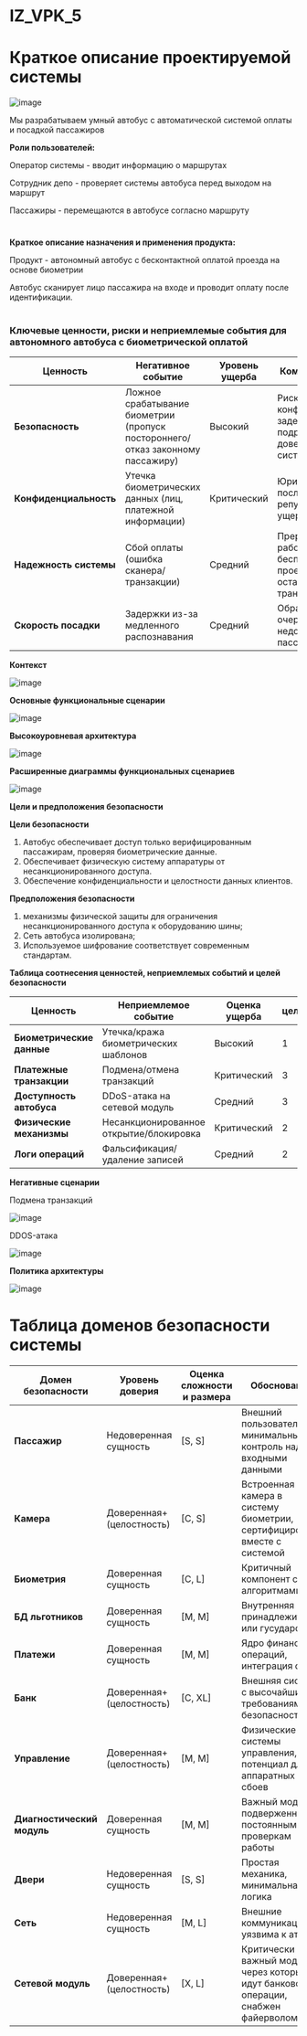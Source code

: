 # IZ_VPK_5

# Краткое описание проектируемой системы
![image](https://github.com/user-attachments/assets/af952c6c-e970-4e1c-9300-326c57405a2c)

Мы разрабатываем умный автобус с автоматической системой оплаты и посадкой пассажиров

**Роли пользователей:**

  Оператор системы - вводит информацию о маршрутах

  Сотрудник депо - проверяет системы автобуса перед выходом на маршрут

  Пассажиры - перемещаются в автобусе согласно маршруту

#  

**Краткое описание назначения и применения продукта:**

Продукт - автономный автобус с бесконтактной оплатой проезда на основе биометрии

Автобус сканирует лицо пассажира на входе и проводит оплату после идентификации.

#

### Ключевые ценности, риски и неприемлемые события для автономного автобуса с биометрической оплатой

| Ценность                | Негативное событие                                                                 | Уровень ущерба | Комментарий                                                                 |
|-------------------------|-----------------------------------------------------------------------------------|----------------|-----------------------------------------------------------------------------|
| **Безопасность**        | Ложное срабатывание биометрии (пропуск постороннего/отказ законному пассажиру)    | Высокий        | Риск конфликтов, задержек, подрыв доверия к системе                        |
| **Конфиденциальность**  | Утечка биометрических данных (лиц, платежной информации)                          | Критический    | Юридические последствия, репутационный ущерб, штрафы       |
| **Надежность системы**  | Сбой оплаты (ошибка сканера/транзакции)                                           | Средний        | Прерывание работы → бесплатный проезд или остановка транспорта             |
| **Скорость посадки**    | Задержки из-за медленного распознавания                                           | Средний        | Образование очередей, недовольство пассажиров                             |

**Контекст**

![image](https://github.com/user-attachments/assets/77ae25d7-1fcd-4a5d-ae5e-5030a3028952)

**Основные функциональные сценарии**

![image](https://github.com/user-attachments/assets/f7b24a84-f543-4474-afab-2f48b4d7ba60)

**Высокоуровневая архитектура**

![image](https://github.com/user-attachments/assets/4d9f7eab-ef5d-47f8-9658-d329b0682d7e)

**Расширенные диаграммы функциональных сценариев**

![image](https://github.com/user-attachments/assets/7d57cd2a-cab4-492f-afb8-7384799433d2)

**Цели и предположения безопасности**

**Цели безопасности**
1. Автобус обеспечивает доступ только верифицированным пассажирам, проверяя биометрические данные.
2. Обеспечивает физическую систему аппаратуры от несанкционированного доступа.
3. Обеспечение конфиденциальности и целостности данных клиентов.
   
**Предположения безопасности**
1. механизмы физической защиты для ограничения несанкционированного доступа к оборудованию шины;
2. Сеть автобуса изолирована;
3. Используемое шифрование соответствует современным стандартам.

**Таблица соотнесения ценностей, неприемлемых событий и целей безопасности**

| Ценность                      | Неприемлемое событие                     | Оценка ущерба |     цели      | 
|-------------------------------|------------------------------------------|---------------|---------------|
| **Биометрические данные**     | Утечка/кража биометрических шаблонов     | Высокий       |      1        |   
| **Платежные транзакции**      | Подмена/отмена транзакций                | Критический   |       3       |  
| **Доступность автобуса**      | DDoS-атака на сетевой модуль             | Средний       |         3     |  
| **Физические механизмы**      | Несанкционированное открытие/блокировка  | Критический   |         2     |  
| **Логи операций**             | Фальсификация/удаление записей           | Средний       |         2     |  

**Негативные сценарии**

Подмена транзакций

![image](https://github.com/user-attachments/assets/c6193f13-a939-4f8b-a493-24868588fc48)

DDOS-атака

![image](https://github.com/user-attachments/assets/1ea8b851-9020-41f8-b84c-0f1d9ea9397e)

**Политика архитектуры**

![image](https://github.com/user-attachments/assets/3b9ad559-de1e-40ea-9c27-16140106ba5e)


# Таблица доменов безопасности системы

| Домен безопасности       | Уровень доверия           | Оценка сложности и размера | Обоснование                                                                 |
|--------------------------|---------------------------|----------------------------|-----------------------------------------------------------------------------|
| **Пассажир**             | Недоверенная сущность     | [S, S]                     | Внешний пользователь, минимальный контроль над входными данными            |
| **Камера**               | Доверенная+ (целостность) | [C, S]                    | Встроенная камера в систему биометрии, сертифицирована вместе с системой   |
| **Биометрия**            | Доверенная сущность       | [C, L]                     | Критичный компонент с алгоритмами ИИ      |
| **БД льготников**        | Доверенная сущность       | [M, M]                     | Внутренняя БД, принадлежит нам или гусударству                |
| **Платежи**              | Доверенная сущность       | [M, M]                     | Ядро финансовых операций, интеграция с API                |
| **Банк**                 | Доверенная+ (целостность) | [C, XL]                    | Внешняя система с высочайшими требованиями к безопасности    |
| **Управление**           | Доверенная+ (целостность)  | [M, M]                     | Физические системы управления, потенциал для аппаратных сбоев             |
| **Диагностический модуль** | Доверенная сущность       | [M, M]                     | Важный модуль, подверженный постоянным проверкам работы        |
| **Двери**                | Недоверенная сущность     | [S, S]                     | Простая механика, минимальная логика                       |
| **Сеть**                 | Недоверенная сущность     | [M, L]                     | Внешние коммуникации, уязвима к атакам   |
| **Сетевой модуль**       | Доверенная+ (целостность) | [X, L]                    | Критически важный модуль, через который идут банковские операции, снабжен файерволом    |

